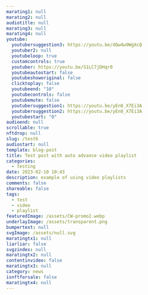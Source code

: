 ```yaml
---
marating1: null
marating2: null
audiotitle: null
marating3: null
marating4: null
youtube:
  youtubersuggestion3: https://youtu.be/dQw4w9WgXcQ
  youtuber2: null
  youtubeloop: true
  customcontrols: true
  youtuber: https://youtu.be/S1LC7jDHqr0
  youtubeautostart: false
  youtubeshoworiginal: false
  clicktoplay: false
  youtubeend: "10"
  youtubecontrols: false
  youtubemute: false
  youtubersuggestion1: https://youtu.be/yEn8_X7Ei3A
  youtubersuggestion2: https://youtu.be/yEn8_X7Ei3A
  youtubestart: "0"
audioend: null
scrollable: true
nftdrop: null
slug: /test6
audiostart: null
template: blog-post
title: Test post with auto advance video playlist
categories:
  - testing
date: 2023-02-10 10:43
description: example of using video playlists
comments: false
shareable: false
tags:
  - test
  - video
  - playlist
featuredImage: /assets/CW-promo2.webp
underlayImage: /assets/transparent.png
bumpertext: null
svgImage: /assets/null.svg
maratingtx1: null
liarliar: false
svgzindex: null
maratingtx2: null
contentinvideo: false
maratingtx3: null
category: news
isnftforsale: false
maratingtx4: null
---
```

<!-- <div class="contentinside" style="position:relative; aspect-ratio:16/9;  width:100%; border:0px solid white; display:flex; flex-direction:column; justify-content:center;">
</div> -->

<style>
</style>


<div class="contentbody" style="text-align:left; margin-top:0;">

<!-- <a class="button" href="https://app.netlify.com/start/deploy?repository=https://github.com/completeweb-site/base&amp;utm_source=github&amp;utm_medium=nextstarter-cs&amp;utm_campaign=devex-cs&amp;CUSTOM_LOGO=https://completeweb.site/assets/logo.svg" rel="nofollow">
Deploy to Netlify
</a> -->

</div>